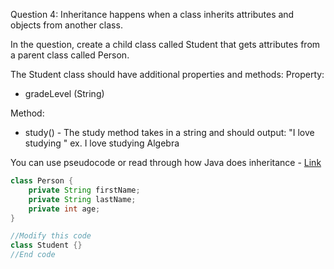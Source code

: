 Question 4:
Inheritance happens when a class inherits attributes and objects from another class.

In the question, create a child class called Student that gets attributes from a parent class called Person.

The Student class should have additional properties and methods:
Property:
- gradeLevel (String)

Method:
- study() - The study method takes in a string and should output: "I love studying <string>" ex. I love studying Algebra

You can use pseudocode or read through how Java does inheritance - [Link](https://www.w3schools.com/java/java_inheritance.asp)

```java
class Person {
    private String firstName;
    private String lastName;
    private int age;
}

//Modify this code
class Student {}
//End code
```